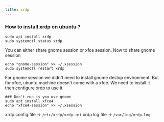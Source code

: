 ```yaml
---
title: xrdp
---
```


### How to install xrdp on ubuntu ?

```shell
sudo apt install xrdp
sudo systemctl status xrdp
```

You can either share gnome session or xfce session. Now to share gnome session 

```shell
echo "gnome-session" >> ~/.xsession
sudo systemctl restart xrdp
```

For gnome session we didn't need to install gnome destop environment. But for xfce, ubuntu machine doesn't come with a xfce. We need to install it then configure xrdp to use it.

```shell
### Don't run is you use gnome
sudo apt install xfce4
echo "xfce4-session" >> ~/.xsession
```

xrdp config file -> `/etc/xrdp/xrdp.ini`
xrdp log file -> `/var/log/xrdp.log`